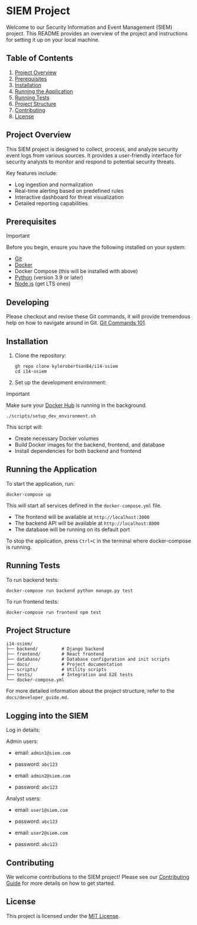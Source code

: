 # SIEM Project

Welcome to our Security Information and Event Management (SIEM) project. This README provides an overview of the project and instructions for setting it up on your local machine.

## Table of Contents
1. [Project Overview](#project-overview)
2. [Prerequisites](#prerequisites)
3. [Installation](#installation)
4. [Running the Application](#running-the-application)
5. [Running Tests](#running-tests)
6. [Project Structure](#project-structure)
7. [Contributing](#contributing)
8. [License](#license)

## Project Overview

This SIEM project is designed to collect, process, and analyze security event logs from various sources. It provides a user-friendly interface for security analysts to monitor and respond to potential security threats.

Key features include:
- Log ingestion and normalization
- Real-time alerting based on predefined rules
- Interactive dashboard for threat visualization
- Detailed reporting capabilities

## Prerequisites
> [!IMPORTANT]
> Before you begin, ensure you have the following installed on your system:

- [Git](https://git-scm.com/downloads)
- [Docker](https://docs.docker.com/get-docker/)
- Docker Compose (this will be installed with above)
- [Python](https://www.python.org/downloads/) (version 3.9 or later)
- [Node.js](https://nodejs.org/en/download/prebuilt-installer/current) (get LTS ones)

## Developing

Please checkout and revise these Git commands, it will provide tremendous help on how to navigate around in Git.
[Git Commands 101](Git-101.md).

## Installation

1. Clone the repository:
   ```
   gh repo clone kylerobertson84/i14-ssiem
   cd i14-ssiem
   ```

2. Set up the development environment:
> [!IMPORTANT]
> Make sure your [Docker Hub](https://docs.docker.com/get-docker/) is running in the background.
   ```
   ./scripts/setup_dev_environment.sh
   ```

This script will:
- Create necessary Docker volumes
- Build Docker images for the backend, frontend, and database
- Install dependencies for both backend and frontend

## Running the Application

To start the application, run:

```
docker-compose up
```

This will start all services defined in the `docker-compose.yml` file.

- The frontend will be available at `http://localhost:3000`
- The backend API will be available at `http://localhost:8000`
- The database will be running on its default port

To stop the application, press `Ctrl+C` in the terminal where docker-compose is running.

## Running Tests

To run backend tests:
```
docker-compose run backend python manage.py test
```

To run frontend tests:
```
docker-compose run frontend npm test
```

## Project Structure

```
i14-ssiem/
├── backend/         # Django backend
├── frontend/        # React frontend
├── database/        # Database configuration and init scripts
├── docs/            # Project documentation
├── scripts/         # Utility scripts
├── tests/           # Integration and E2E tests
└── docker-compose.yml
```

For more detailed information about the project structure, refer to the `docs/developer_guide.md`.

## Logging into the SIEM

Log in details:

Admin users:
- email: `admin1@siem.com`
- password: `abc123`

- email: `admin2@siem.com`
- password: `abc123`

Analyst users:

- email: `user1@siem.com`
- password: `abc123`

- email: `user2@siem.com`
- password: `abc123`

## Contributing

We welcome contributions to the SIEM project! Please see our [Contributing Guide](CONTRIBUTING.md) for more details on how to get started.

## License

This project is licensed under the [MIT License](LICENSE).
